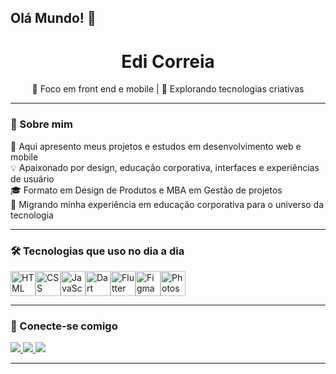 ## Olá Mundo! 👋

<h1 align="center">Edi Correia</h1>
<p align="center">🌱 Foco em front end e mobile | 🚀 Explorando tecnologias criativas</p>

---

### 🚀 Sobre mim

🎯 Aqui apresento meus projetos e estudos em desenvolvimento web e mobile  
💡 Apaixonado por design, educação corporativa, interfaces e experiências de usuário  
🎓 Formato em Design de Produtos e MBA em Gestão de projetos<br> 
🔁 Migrando minha experiência em educação corporativa para o universo da tecnologia  

---

### 🛠️ Tecnologias que uso no dia a dia

<div style="display: flex; flex-wrap: wrap;">
  <img src="https://cdn.jsdelivr.net/gh/devicons/devicon/icons/html5/html5-original.svg" alt="HTML" width="40" height="40"/>
  <img src="https://cdn.jsdelivr.net/gh/devicons/devicon/icons/css3/css3-original.svg" alt="CSS" width="40" height="40"/>
  <img src="https://cdn.jsdelivr.net/gh/devicons/devicon/icons/javascript/javascript-original.svg" alt="JavaScript" width="40" height="40"/>
  <img src="https://cdn.jsdelivr.net/gh/devicons/devicon/icons/dart/dart-original.svg" alt="Dart" width="40" height="40"/>
  <img src="https://cdn.jsdelivr.net/gh/devicons/devicon/icons/flutter/flutter-original.svg" alt="Flutter" width="40" height="40"/>
  <img src="https://cdn.jsdelivr.net/gh/devicons/devicon/icons/figma/figma-original.svg" alt="Figma" width="40" height="40"/>
  <img src="https://cdn.jsdelivr.net/gh/devicons/devicon/icons/photoshop/photoshop-plain.svg" alt="Photoshop" width="40" height="40"/>
</div>

---

### 📲 Conecte-se comigo

<p align="left">
  <a href="https://www.linkedin.com/in/edemilson-correia-da-silva-95687058/" target="_blank">
    <img src="https://img.shields.io/badge/-LinkedIn-%230077B5?style=for-the-badge&logo=linkedin&logoColor=white" target="_blank">
  </a>
  <a href="https://www.instagram.com/edi84_correia/" target="_blank">
    <img src="https://img.shields.io/badge/-Instagram-%23E4405F?style=for-the-badge&logo=instagram&logoColor=white" target="_blank">
  </a>
  <a href="mailto:edemilson.correia84@gmail.com">
    <img src="https://img.shields.io/badge/-Email-%23333?style=for-the-badge&logo=gmail&logoColor=white">
  </a>
</p>

---

     

<!--
**EdiCorreia/edicorreia** is a ✨ _special_ ✨ repository because its `README.md` (this file) appears on your GitHub profile.

Here are some ideas to get you started:

- 🔭 I’m currently working on ...
- 🌱 I’m currently learning ...
- 👯 I’m looking to collaborate on ...
- 🤔 I’m looking for help with ...
- 💬 Ask me about ...
- 📫 How to reach me: ...
- 😄 Pronouns: ...
- ⚡ Fun fact: ...
-->
